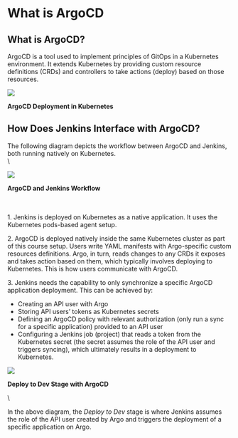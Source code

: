 # What is ArgoCD

## What is ArgoCD?

ArgoCD is a tool used to implement principles of GitOps in a Kubernetes environment. It extends Kubernetes by providing custom resource definitions (CRDs) and controllers to take actions (deploy) based on those resources.

![](https://d36ai2hkxl16us.cloudfront.net/course-uploads/e0df7fbf-a057-42af-8a1f-590912be5460/ktcbuua3bass-ArgoCDDeploymentinKubernetes.png)

**ArgoCD Deployment in Kubernetes**

## How Does Jenkins Interface with ArgoCD?

The following diagram depicts the workflow between ArgoCD and Jenkins, both running natively on Kubernetes.\
\


![](https://d36ai2hkxl16us.cloudfront.net/course-uploads/e0df7fbf-a057-42af-8a1f-590912be5460/fwqpvqdv0egk-ArgoCDandJenkinsWorkflow.png)

**ArgoCD and Jenkins Workflow**

\
\
1\. Jenkins is deployed on Kubernetes as a native application. It uses the Kubernetes pods-based agent setup.

2\. ArgoCD is deployed natively inside the same Kubernetes cluster as part of this course setup. Users write YAML manifests with Argo-specific custom resources definitions. Argo, in turn, reads changes to any CRDs it exposes and takes action based on them, which typically involves deploying to Kubernetes. This is how users communicate with ArgoCD.

3\. Jenkins needs the capability to only synchronize a specific ArgoCD application deployment. This can be achieved by:

* Creating an API user with Argo
* Storing API users’ tokens as Kubernetes secrets
* Defining an ArgoCD policy with relevant authorization (only run a sync for a specific application) provided to an API user
* Configuring a Jenkins job (project) that reads a token from the Kubernetes secret (the secret assumes the role of the API user and triggers syncing), which ultimately results in a deployment to Kubernetes.

![](https://d36ai2hkxl16us.cloudfront.net/course-uploads/e0df7fbf-a057-42af-8a1f-590912be5460/4890wz9fowp5-DeploytoDevStagewithArgoCD.png)

**Deploy to Dev Stage with ArgoCD**

\


In the above diagram, the _Deploy to Dev_ stage is where Jenkins assumes the role of the API user created by Argo and triggers the deployment of a specific application on Argo.
